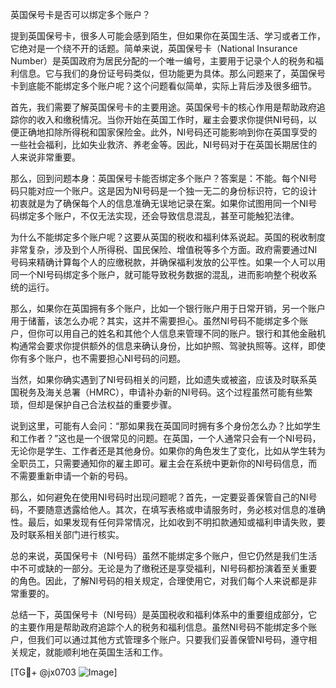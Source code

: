 英国保号卡是否可以绑定多个账户？

提到英国保号卡，很多人可能会感到陌生，但如果你在英国生活、学习或者工作，它绝对是一个绕不开的话题。简单来说，英国保号卡（National Insurance Number）是英国政府为居民分配的一个唯一编号，主要用于记录个人的税务和福利信息。它与我们的身份证号码类似，但功能更为具体。那么问题来了，英国保号卡到底能不能绑定多个账户呢？这个问题看似简单，实际上背后涉及很多细节。

首先，我们需要了解英国保号卡的主要用途。英国保号卡的核心作用是帮助政府追踪你的收入和缴税情况。当你开始在英国工作时，雇主会要求你提供NI号码，以便正确地扣除所得税和国家保险金。此外，NI号码还可能影响到你在英国享受的一些社会福利，比如失业救济、养老金等。因此，NI号码对于在英国长期居住的人来说非常重要。

那么，回到问题本身：英国保号卡能否绑定多个账户？答案是：不能。每个NI号码只能对应一个账户。这是因为NI号码是一个独一无二的身份标识符，它的设计初衷就是为了确保每个人的信息准确无误地记录在案。如果你试图用同一个NI号码绑定多个账户，不仅无法实现，还会导致信息混乱，甚至可能触犯法律。

为什么不能绑定多个账户呢？这要从英国的税收和福利体系说起。英国的税收制度非常复杂，涉及到个人所得税、国民保险、增值税等多个方面。政府需要通过NI号码来精确计算每个人的应缴税款，并确保福利发放的公平性。如果一个人可以用同一个NI号码绑定多个账户，就可能导致税务数据的混乱，进而影响整个税收系统的运行。

那么，如果你在英国拥有多个账户，比如一个银行账户用于日常开销，另一个账户用于储蓄，该怎么办呢？其实，这并不需要担心。虽然NI号码不能绑定多个账户，但你可以用自己的姓名和其他个人信息来管理不同的账户。银行和其他金融机构通常会要求你提供额外的信息来确认身份，比如护照、驾驶执照等。这样，即使你有多个账户，也不需要担心NI号码的问题。

当然，如果你确实遇到了NI号码相关的问题，比如遗失或被盗，应该及时联系英国税务及海关总署（HMRC），申请补办新的NI号码。这个过程虽然可能有些繁琐，但却是保护自己合法权益的重要步骤。

说到这里，可能有人会问：“那如果我在英国同时拥有多个身份怎么办？比如学生和工作者？”这也是一个很常见的问题。在英国，一个人通常只会有一个NI号码，无论你是学生、工作者还是其他身份。如果你的角色发生了变化，比如从学生转为全职员工，只需要通知你的雇主即可。雇主会在系统中更新你的NI号码信息，而不需要重新申请一个新的号码。

那么，如何避免在使用NI号码时出现问题呢？首先，一定要妥善保管自己的NI号码，不要随意透露给他人。其次，在填写表格或申请服务时，务必核对信息的准确性。最后，如果发现有任何异常情况，比如收到不明扣款通知或福利申请失败，要及时联系相关部门进行核实。

总的来说，英国保号卡（NI号码）虽然不能绑定多个账户，但它仍然是我们生活中不可或缺的一部分。无论是为了缴税还是享受福利，NI号码都扮演着至关重要的角色。因此，了解NI号码的相关规定，合理使用它，对我们每个人来说都是非常重要的。

总结一下，英国保号卡（NI号码）是英国税收和福利体系中的重要组成部分，它的主要作用是帮助政府追踪个人的税务和福利信息。虽然NI号码不能绑定多个账户，但我们可以通过其他方式管理多个账户。只要我们妥善保管NI号码，遵守相关规定，就能顺利地在英国生活和工作。

[TG💪+ @jx0703 ![Image](https://github.com/user-attachments/assets/dbca1d08-cadb-493c-b0ec-ad6f7a83f270)]